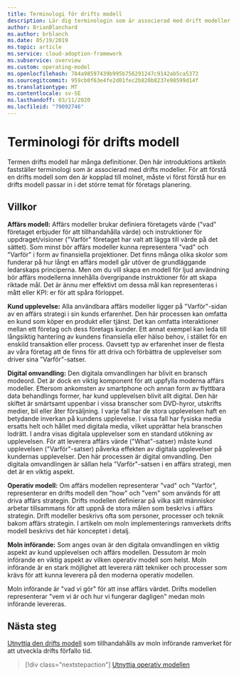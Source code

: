 ```yaml
---
title: Terminologi för drifts modell
description: Lär dig terminologin som är associerad med drift modeller. Terminologin hjälper dig att förstå hur en drifts modell passar in i det större temat för företags planering.
author: BrianBlanchard
ms.author: brblanch
ms.date: 05/19/2019
ms.topic: article
ms.service: cloud-adoption-framework
ms.subservice: overview
ms.custom: operating-model
ms.openlocfilehash: 784a98597439b995b756291247c9142ab5ca5372
ms.sourcegitcommit: 959cb0f63e4fe2d01fec2b820b8237e98599d14f
ms.translationtype: MT
ms.contentlocale: sv-SE
ms.lasthandoff: 03/11/2020
ms.locfileid: "79092746"
---
```

# <a name="operating-model-terminology"></a>Terminologi för drifts modell

Termen drifts modell har många definitioner. Den här introduktions artikeln fastställer terminologi som är associerad med drifts modeller. För att förstå en drifts modell som den är kopplad till molnet, måste vi först förstå hur en drifts modell passar in i det större temat för företags planering.

## <a name="terms"></a>Villkor

**Affärs modell:** Affärs modeller brukar definiera företagets värde ("vad" företaget erbjuder för att tillhandahålla värde) och instruktioner för uppdraget/visioner ("Varför" företaget har valt att lägga till värde på det sättet). Som minst bör affärs modeller kunna representera "vad" och "Varför" i form av finansiella projektioner. Det finns många olika skolor som funderar på hur långt en affärs modell går utöver de grundläggande ledarskaps principerna. Men om du vill skapa en modell för ljud användning bör affärs modellerna innehålla övergripande instruktioner för att skapa riktade mål. Det är ännu mer effektivt om dessa mål kan representeras i mått eller KPI: er för att spåra förloppet.

**Kund upplevelse:** Alla användbara affärs modeller ligger på "Varför"-sidan av en affärs strategi i sin kunds erfarenhet. Den här processen kan omfatta en kund som köper en produkt eller tjänst. Det kan omfatta interaktioner mellan ett företag och dess företags kunder. Ett annat exempel kan leda till långsiktig hantering av kundens finansiella eller hälso behov, i stället för en enskild transaktion eller process. Oavsett typ av erfarenhet inser de flesta av våra företag att de finns för att driva och förbättra de upplevelser som driver sina "Varför"-satser.

**Digital omvandling:** Den digitala omvandlingen har blivit en bransch modeord. Det är dock en viktig komponent för att uppfylla moderna affärs modeller. Eftersom ankomsten av smartphone och annan form av flyttbara data behandlings former, har kund upplevelsen blivit allt digital. Den här skiftet är smärtsamt uppenbar i vissa branscher som DVD-hyror, utskrifts medier, bil eller åter försäljning. I varje fall har de stora upplevelsen haft en betydande inverkan på kundens upplevelse. I vissa fall har fysiska media ersatts helt och hållet med digitala media, vilket upprättar hela branschen lodrätt. I andra visas digitala upplevelser som en standard utökning av upplevelsen. För att leverera affärs värde ("What"-satser) måste kund upplevelsen ("Varför"-satser) påverka effekten av digitala upplevelser på kundernas upplevelser. Den här processen är digital omvandling. Den digitala omvandlingen är sällan hela "Varför"-satsen i en affärs strategi, men det är en viktig aspekt.

**Operativ modell:** Om affärs modellen representerar "vad" och "Varför", representerar en drifts modell den "how" och "vem" som används för att driva affärs strategin. Drifts modellen definierar på vilka sätt människor arbetar tillsammans för att uppnå de stora målen som beskrivs i affärs strategin. Drift modeller beskrivs ofta som personer, processer och teknik bakom affärs strategin. I artikeln om moln implementerings ramverkets drifts modell beskrivs det här konceptet i detalj.

**Moln införande:** Som anges ovan är den digitala omvandlingen en viktig aspekt av kund upplevelsen och affärs modellen. Dessutom är moln införande en viktig aspekt av vilken operativ modell som helst. Moln införande är en stark möjlighet att leverera rätt tekniker och processer som krävs för att kunna leverera på den moderna operativ modellen.

Moln införande är "vad vi gör" för att inse affärs värdet. Drifts modellen representerar "vem vi är och hur vi fungerar dagligen" medan moln införande levereras.

## <a name="next-steps"></a>Nästa steg

[Utnyttja den drifts modell](./index.md) som tillhandahålls av moln införande ramverket för att utveckla drifts förfallo tid.

> [!div class="nextstepaction"]
> [Utnyttja operativ modellen](./index.md)
